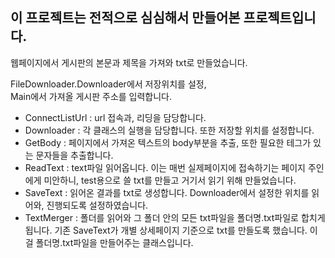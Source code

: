 이 프로젝트는 전적으로 심심해서 만들어본 프로젝트입니다.
--
웹페이지에서 게시판의 본문과 제목을 가져와 txt로 만들었습니다.

FileDownloader.Downloader에서 저장위치를 설정,      
Main에서 가져올 게시판 주소를 입력합니다.

* ConnectListUrl : url 접속과, 리딩을 담당합니다.
* Downloader : 각 클래스의 실행을 담당합니다.
    또한 저장할 위치를 설정합니다.
* GetBody : 페이지에서 가져온 텍스트의 body부분을 추출, 또한 필요한 테그가 있는 문자들을 추출합니다.
* ReadText : text파일 읽어옵니다. 이는 매번 실제페이지에 접속하기는 페이지 주인에게 미안하니, test용으로 쓸 txt를 만들고 거기서 읽기 위해 만들었습니다.
* SaveText : 읽어온 결과를 txt로 생성합니다. Downloader에서 설정한 위치를 읽어와, 진행되도록 설정하였습니다.
* TextMerger : 폴더를 읽어와 그 폴더 안의 모든 txt파일을 폴더명.txt파일로 합치게 됩니다.
    기존 SaveText가 개별 상세페이지 기준으로 txt를 만들도록 했습니다. 이걸 폴더명.txt파일을 만들어주는 클래스입니다.